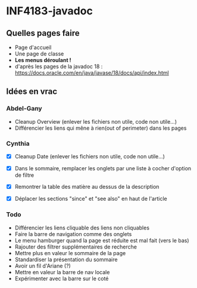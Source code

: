 # INF4183-javadoc
## Quelles pages faire
- Page d'accueil
- Une page de classe 
- **Les menus déroulant !**
- d'après les pages de la javadoc 18 : https://docs.oracle.com/en/java/javase/18/docs/api/index.html

## Idées en vrac
### Abdel-Gany
- Cleanup Overview (enlever les fichiers non utile, code non utile...)
- Différencier les liens qui mêne à rien(out of perimeter) dans les pages

### Cynthia
- [x] Cleanup Date (enlever les fichiers non utile, code non utile...)
- [x] Dans le sommaire, remplacer les onglets par une liste à cocher d'option de filtre
- [x] Remontrer la table des matière au dessus de la description
- [x] Déplacer les sections "since" et "see also" en haut de l'article


### Todo
- Différencier les liens cliquable des liens non cliquables
- Faire la barre de navigation comme des onglets
- Le menu hamburger quand la page est réduite est mal fait (vers le bas)
- Rajouter des filtrer supplémentaires de recherche
- Mettre plus en valeur le sommaire de la page
- Standardiser la présentation du sommaire
- Avoir un fil d'Ariane (?)
- Mettre en valeur la barre de nav locale
- Expérimenter avec la barre sur le coté
